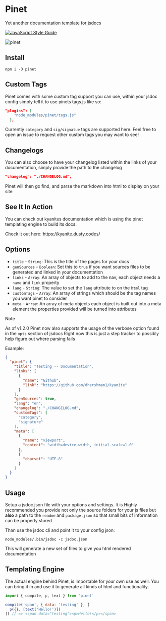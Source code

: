 # Pinet

Yet another documentation template for jsdocs

[![JavaScript Style Guide](https://cdn.rawgit.com/standard/standard/master/badge.svg)](https://github.com/standard/standard)

![pinet](https://user-images.githubusercontent.com/8997380/63355490-336ce100-c334-11e9-88ce-b6a4643ed18a.png)

## Install

```cli
npm i -D pinet
```

## Custom Tags

Pinet comes with some custom tag support you can use, within your jsdoc config simply tell it to use pinets tags.js like so:

```json
"plugins": [
    "node_modules/pinet/tags.js"
  ],
```

Currently `category` and `sig/signatue` tags are supported here. Feel free to open an issue to request other custom tags you may want to see!

## Changelogs

You can also choose to have your changelog listed within the links of your documentation, simply provide the path to the changelog

```json
"changelog": "./CHANGELOG.md",
```

Pinet will then go find, and parse the markdown into html to display on your site

## See It In Action

You can check out kyanites documentation which is using the pinet templating engine to build its docs.

Check it out here: https://kyanite.dusty.codes/

## Options

- `title` - `String`: This is the title of the pages for your docs
- `genSources` - `Boolean`: Set this to `true` if you want sources files to be generated and linked in your documentation
- `links` - `Array`: An array of objects to add to the nav, each object needs a `name` and `link` property
- `lang` - `String`: The value to set the `lang` attribute to on the `html` tag
- `customTags` - `Array`: An array of strings which should be the tag names you want pinet to consider
- `meta` - `Array`: An array of meta objects each object is built out into a meta element the properties provided will be turned into attributes

> [!NOTE]
> As of v1.2.0 Pinet now also supports the usage of the verbose option found in the `opts` section of jsdocs
> Right now this is just a step tracker to possibly help figure out where parsing fails

Example:

```json
{
  "pinet": {
    "title": "Testing -- Documentation",
    "links": [
      {
        "name": "Github",
        "link": "https://github.com/dhershman1/kyanite"
      }
    ],
    "genSources": true,
    "lang": "en",
    "changelog": "./CHANGELOG.md",
    "customTags": [
      "category",
      "signature"
    ],
    "meta": [
      {
        "name": "viewport",
        "content": "width=device-width, initial-scale=1.0"
      },
      {
        "charset": "UTF-8"
      }
    ]
  }
}
```

## Usage

Setup a jsdoc.json file with your options and settings. It is Highly recommended you provide not only the source folders for your js files but **also** a path to the `readme` and `package.json` so that small bits of information can be properly stored

Than use the jsdoc cli and point it to your config json:
```cli
node_modules/.bin/jsdoc -c jsdoc.json
```

This will generate a new set of files to give you html rendered documentation

## Templating Engine

The actual engine behind Pinet, is importable for your own use as well. You can bring it in and use it to generate all kinds of html and functionality.

```js
import { compile, p, text } from 'pinet'

compile('span', { data: 'testing' }, [
  p({}, [text('Hello!')])
]) // => <span data="testing"><p>Hello!</p></span>
```
